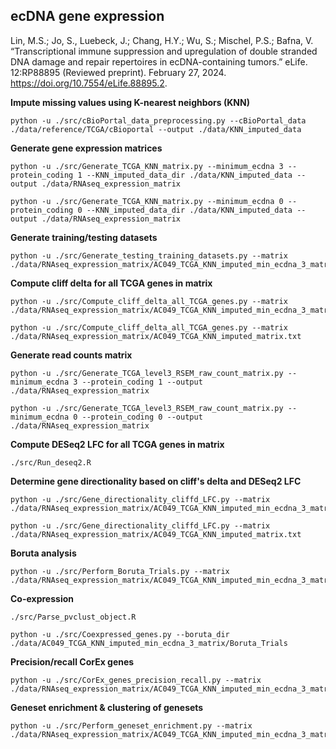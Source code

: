 ## ecDNA gene expression

Lin, M.S.; Jo, S., Luebeck, J.; Chang, H.Y.; Wu, S.; Mischel, P.S.; Bafna, V. “Transcriptional immune suppression and upregulation of double stranded DNA damage and repair repertoires in ecDNA-containing tumors.” eLife. 12:RP88895 (Reviewed preprint). February 27, 2024. https://doi.org/10.7554/eLife.88895.2.

**Impute missing values using K-nearest neighbors (KNN)**
```
python -u ./src/cBioPortal_data_preprocessing.py --cBioPortal_data ./data/reference/TCGA/cBioportal --output ./data/KNN_imputed_data
```

**Generate gene expression matrices**
```
python -u ./src/Generate_TCGA_KNN_matrix.py --minimum_ecdna 3 --protein_coding 1 --KNN_imputed_data_dir ./data/KNN_imputed_data --output ./data/RNAseq_expression_matrix
```
```
python -u ./src/Generate_TCGA_KNN_matrix.py --minimum_ecdna 0 --protein_coding 0 --KNN_imputed_data_dir ./data/KNN_imputed_data --output ./data/RNAseq_expression_matrix 
```

**Generate training/testing datasets**
```
python -u ./src/Generate_testing_training_datasets.py --matrix ./data/RNAseq_expression_matrix/AC049_TCGA_KNN_imputed_min_ecdna_3_matrix.txt
```

**Compute cliff delta for all TCGA genes in matrix**
```
python -u ./src/Compute_cliff_delta_all_TCGA_genes.py --matrix ./data/RNAseq_expression_matrix/AC049_TCGA_KNN_imputed_min_ecdna_3_matrix.txt
```
```
python -u ./src/Compute_cliff_delta_all_TCGA_genes.py --matrix ./data/RNAseq_expression_matrix/AC049_TCGA_KNN_imputed_matrix.txt
```

**Generate read counts matrix**
```
python -u ./src/Generate_TCGA_level3_RSEM_raw_count_matrix.py --minimum_ecdna 3 --protein_coding 1 --output ./data/RNAseq_expression_matrix
```
```
python -u ./src/Generate_TCGA_level3_RSEM_raw_count_matrix.py --minimum_ecdna 0 --protein_coding 0 --output ./data/RNAseq_expression_matrix
```

**Compute DESeq2 LFC for all TCGA genes in matrix**
```
./src/Run_deseq2.R
```

**Determine gene directionality based on cliff's delta and DESeq2 LFC**
```
python -u ./src/Gene_directionality_cliffd_LFC.py --matrix ./data/RNAseq_expression_matrix/AC049_TCGA_KNN_imputed_min_ecdna_3_matrix.txt
```
```
python -u ./src/Gene_directionality_cliffd_LFC.py --matrix ./data/RNAseq_expression_matrix/AC049_TCGA_KNN_imputed_matrix.txt
```

**Boruta analysis**
```
python -u ./src/Perform_Boruta_Trials.py --matrix ./data/RNAseq_expression_matrix/AC049_TCGA_KNN_imputed_min_ecdna_3_matrix.txt
```

**Co-expression**
```
./src/Parse_pvclust_object.R
```
```
python -u ./src/Coexpressed_genes.py --boruta_dir ./data/AC049_TCGA_KNN_imputed_min_ecdna_3_matrix/Boruta_Trials
```

**Precision/recall CorEx genes** 
```
python -u ./src/CorEx_genes_precision_recall.py --matrix ./data/RNAseq_expression_matrix/AC049_TCGA_KNN_imputed_min_ecdna_3_matrix.txt
```

**Geneset enrichment & clustering of genesets** 
```
python -u ./src/Perform_geneset_enrichment.py --matrix ./data/RNAseq_expression_matrix/AC049_TCGA_KNN_imputed_min_ecdna_3_matrix.txt
```